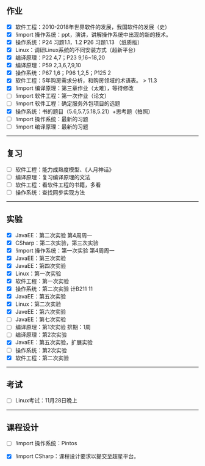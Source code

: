 ## 作业

- [x] 软件工程：2010-2018年世界软件的发展，我国软件的发展（史）
- [x] !import 操作系统：ppt，演讲，讲解操作系统中出现的新的技术。
- [x] 操作系统：P24 习题1.1，1.2 P26 习题1.13 （纸质版）
- [x] Linux：调研Linux系统的不同安装方式（超新平台）
- [x] 编译原理：P22 4,7；P23 9,16~18,20
- [x] 编译原理：P59 2,3,6,7,9,10
- [x] 操作系统：P67 1,6；P96 1,2,5；P125 2
- [x] 软件工程：5年购房需求分析，和购房领域的术语表。 > 11.3
- [x] !import 编译原理：第三章作业（太难），等待修改
- [ ] !import 软件工程：第一次作业（论文）
- [ ] !import 软件工程：确定服务外包项目的选题
- [x] 操作系统：书的题目（5.6,5.7,5.18,5.21）+思考题（拍照）
- [ ] !import 操作系统：最新的习题
- [ ] !import 编译原理：最新的习题

***

## 复习

- [ ] 软件工程：能力成熟度模型、《人月神话》
- [ ] 编译原理：复习编译原理的文法
- [ ] 软件工程：看软件工程的书籍，多看
- [ ] 操作系统：查找同步实现方法

***

## 实验

- [x] JavaEE：第二次实验 第4周周一
- [x] CSharp：第二次实验，第三次实验
- [x] !import 操作系统：第一次实验 第4周周一
- [x] JavaEE：第三次实验
- [x] JavaEE：第四次实验
- [x] Linux：第一次实验
- [x] 软件工程：第一次实验
- [x] 操作系统：第二次实验 计B211 11
- [x] JavaEE：第五次实验
- [x] Linux：第二次实验
- [x] JaveEE：第六次实验
- [ ] JavaEE：第七次实验
- [ ] 编译原理：第1次实验 排期：1周
- [ ] 编译原理：第2次实验
- [x] JavaEE：第五次实验，扩展实验
- [ ] 操作系统：第2次实验
- [x] 软件工程：第二次实验

***

## 考试

- [ ] Linux考试：11月28日晚上

***

## 课程设计

- [ ] !import 操作系统：Pintos
- [x] !import CSharp：课程设计要求以提交至超星平台。

